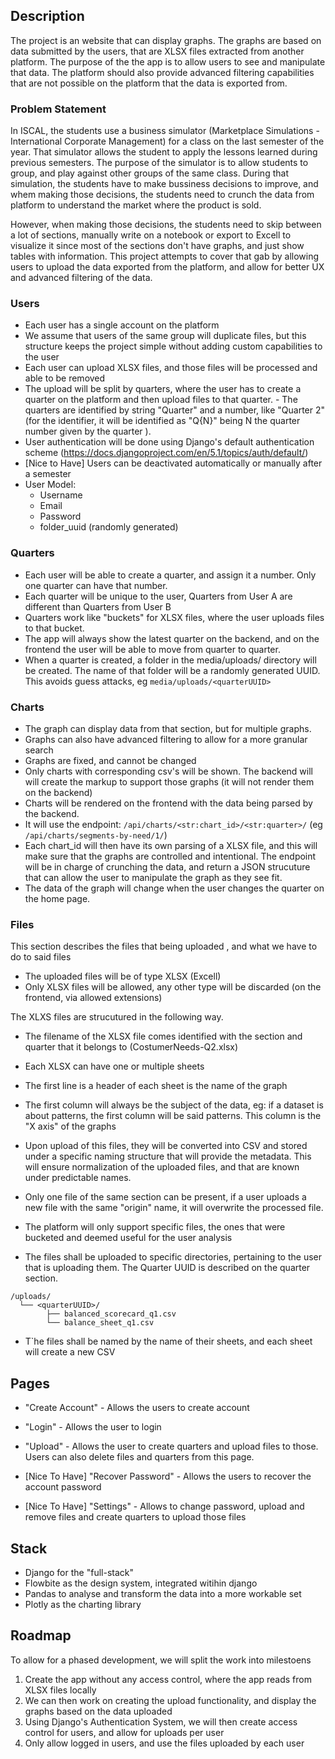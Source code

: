 ## Description
The project is an website that can display graphs. The graphs are based on data submitted by the users, that are XLSX files extracted from another platform. The purpose of the the app is to allow users to see and manipulate that data. The platform should also provide advanced filtering capabilities that are not possible on the platform that the data is exported from.

### Problem Statement
In ISCAL, the students use a business simulator (Marketplace Simulations - International Corporate Management) for a class on the last semester of the year. That simulator allows the student to apply the lessons learned during previous semesters. The purpose of the simulator is to allow students to group, and play against other groups of the same class. During that simulation, the students have to make bussiness decisions to improve, and whem making those decisions, the students need to crunch the data from platform to understand the market where the product is sold. 

However, when making those decisions, the students need to skip between a lot of sections, manually write on a notebook or export to Excell to visualize it since most of the sections don't have graphs, and just show tables with information. This project attempts to cover that gab by allowing users to upload the data exported from the platform, and allow for better UX and advanced filtering of the data.

### Users
- Each user has a single account on the platform
- We assume that users of the same group will duplicate files, but this structure keeps the project simple without adding custom capabilities to the user 
- Each user can upload XLSX files, and those files will be processed and able to be removed
- The upload will be split by quarters, where the user has to create a quarter on the platform and then upload files to that quarter. - The quarters are identified by string "Quarter" and a number, like "Quarter 2" (for the identifier, it will be identified as "Q{N}" being N the quarter number given by the quarter ).
- User authentication will be done using Django's default authentication scheme (https://docs.djangoproject.com/en/5.1/topics/auth/default/)
- [Nice to Have] Users can be deactivated automatically or manually after a semester
- User Model:
  - Username
  - Email
  - Password
  - folder_uuid (randomly generated)

### Quarters
- Each user will be able to create a quarter, and assign it a number. Only one quarter can have that number.
- Each quarter will be unique to the user, Quarters from User A are different than Quarters from User B
- Quarters work like "buckets" for XLSX files, where the user uploads files to that bucket.
- The app will always show the latest quarter on the backend, and on the frontend the user will be able to move from quarter to quarter. 
- When a quarter is created, a folder in the media/uploads/ directory will be created. The name of that folder will be a randomly generated UUID. This avoids guess attacks, eg `media/uploads/<quarterUUID>`


### Charts
- The graph can display data from that section, but for multiple graphs.
- Graphs can also have advanced filtering to allow for a more granular search
- Graphs are fixed, and cannot be changed
- Only charts with corresponding csv's will be shown. The backend will will create the markup to support those graphs (it will not render them on the backend)
- Charts will be rendered on the frontend with the data being parsed by the backend.
- It will use the endpoint: `/api/charts/<str:chart_id>/<str:quarter>/` (eg `/api/charts/segments-by-need/1/`)
- Each chart_id will then have its own parsing of a XLSX file, and this will make sure that the graphs are controlled and intentional.
The endpoint will be in charge of crunching the data, and return a JSON strucuture that can allow the user to manipulate the graph as they see fit. 
- The data of the graph will change when the user changes the quarter on the home page.


### Files
This section describes the files that being uploaded , and what we have to do to said files
- The uploaded files will be of type XLSX (Excell)
- Only XLSX files will be allowed, any other type will be discarded (on the frontend, via allowed extensions)

The XLXS files are strucutured in the following way.  
- The filename of the XLSX file comes identified with the section and quarter that it belongs to (CostumerNeeds-Q2.xlsx)
- Each XLSX can have one or multiple sheets
- The first line is a header of each sheet is the name of the graph
- The first column will always be the subject of the data, eg: if a dataset is about patterns, the first column will be said patterns. This column is the "X axis" of the graphs

- Upon upload of this files, they will be converted into CSV and stored under a specific naming structure that will provide the metadata. This will ensure normalization of the uploaded files, and that are known under predictable names.
- Only one file of the same section can be present, if a user uploads a new file with the same "origin" name, it will overwrite the processed file. 
- The platform will only support specific files, the ones that were bucketed and deemed useful for the user analysis
- The files shall be uploaded to specific directories, pertaining to the user that is uploading them. The Quarter UUID is described on the quarter section.
```
/uploads/
  └── <quarterUUID>/
        ├── balanced_scorecard_q1.csv
        └── balance_sheet_q1.csv
```
- T`he files shall be named by the name of their sheets, and each sheet will create a new CSV

## Pages
- "Create Account" - Allows the users to create account
- "Login" - Allows the user to login
- "Upload" - Allows the user to create quarters and upload files to those. Users can also delete files and quarters from this page.

- [Nice To Have] "Recover Password" - Allows the users to recover the account password
- [Nice To Have] "Settings" - Allows to change password, upload and remove files and create quarters to upload those files


## Stack
- Django for the "full-stack"
- Flowbite as the design system, integrated witihin django
- Pandas to analyse and transform the data into a more workable set
- Plotly as the charting library

## Roadmap
To allow for a phased development, we will split the work into milestoens

1. Create the app without any access control, where the app reads from XLSX files locally
2. We can then work on creating the upload functionality, and display the graphs based on the data uploaded
3. Using Django's Authentication System, we will then create access control for users, and allow for uploads per user
4. Only allow logged in users, and use the files uploaded by each user 
 